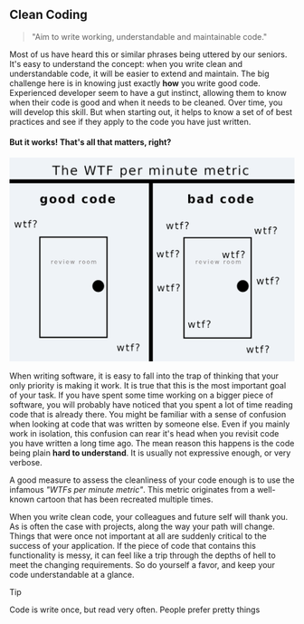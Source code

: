 ## Clean Coding

> "Aim to write working, understandable and maintainable code."

Most of us have heard this or similar phrases being uttered by our seniors.
It's easy to understand the concept: when you write clean and understandable code, it will be easier to extend and maintain.
The big challenge here is in knowing just exactly **how** you write good code.
Experienced developer seem to have a gut instinct, allowing them to know when their code is good and when it needs to be cleaned.
Over time, you will develop this skill. But when starting out, it helps to know a set of of best practices and see if they apply to the code
you have just written.

#### But it works! That's all that matters, right?

![my attempt at reproducing the famous cartoon >](./wtf_per_minute.png ":size=480")

When writing software, it is easy to fall into the trap of thinking that your only priority is making it work.
It is true that this is the most important goal of your task. If you have spent some time working on a bigger piece of software, you will
probably have noticed that you spent a lot of time reading code that is already there.
You might be familiar with a sense of confusion when looking at code that was written by someone else. Even if you mainly work in isolation,
this confusion can rear it's head when you revisit code you have written a long time ago.
The mean reason this happens is the code being plain **hard to understand**. It is usually not expressive enough, or very verbose.

A good measure to assess the cleanliness of your code enough is to use the infamous _"WTFs per minute metric"_.
This metric originates from a well-known cartoon that has been recreated multiple times.

When you write clean code, your colleagues and future self will thank you. As is often the case with projects, along the way your path will
change.
Things that were once not important at all are suddenly critical to the success of your application. If the piece of code that contains this
functionality is messy,
it can feel like a trip through the depths of hell to meet the changing requirements. So do yourself a favor, and keep your code
understandable at a glance.

> [!TIP]
> Code is write once, but read very often.
> People prefer pretty things
